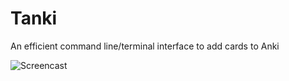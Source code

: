 # Tanki
An efficient command line/terminal interface to add cards to Anki

![Screencast](https://raw.githubusercontent.com/coffeemug/tanki/master/cast.gif "Screencast")